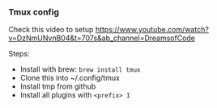 ### Tmux config

Check this video to setup https://www.youtube.com/watch?v=DzNmUNvnB04&t=707s&ab_channel=DreamsofCode

Steps:

- Install with brew: `brew install tmux`
- Clone this into ~/.config/tmux
- Install tmp from github
- Install all plugins with `<prefix> I`
